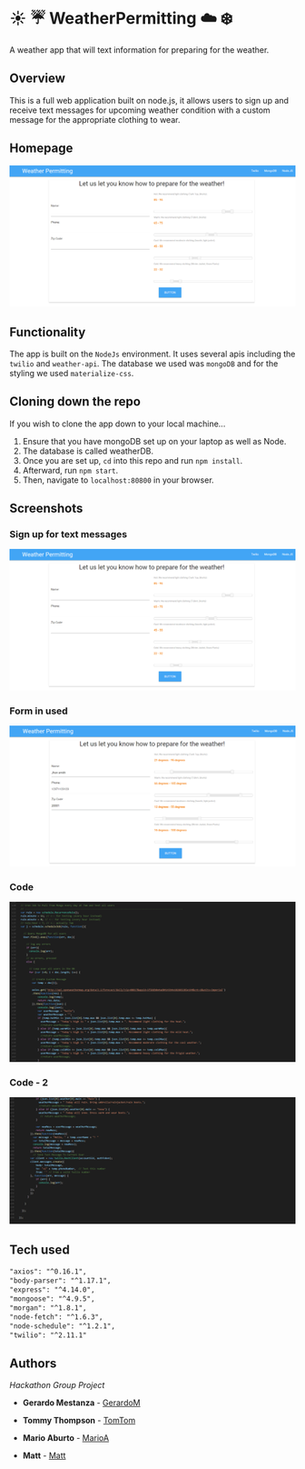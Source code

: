# :sunny: :umbrella: WeatherPermitting :cloud: :snowflake:
A weather app that will text information for preparing for the weather.



## Overview

This is a full web application built on node.js, it allows users to sign up and receive text messages for upcoming weather condition with a custom message for the appropriate clothing to wear.


## Homepage
![HomePage](screenshots/homepage.png)

## Functionality
The app is built on the `NodeJs` environment. It uses several apis including the `twilio` and `weather-api`. The database we used was `mongoDB` and for the styling we used `materialize-css`.



## Cloning down the repo
If you wish to clone the app down to your local machine...
  1. Ensure that you have mongoDB set up on your laptop as well as Node.
  2. The database is called weatherDB.
  3. Once you are set up, `cd` into this repo and run `npm install`.
  4. Afterward, run `npm start`.
  5. Then, navigate to `localhost:80800` in your browser.



## Screenshots

### Sign up for text messages
![Main](screenshots/homepage.png)

### Form in used
![Openmain](screenshots/use_homepage.png)

### Code
![code1](screenshots/code1.png)

### Code - 2
![code2](screenshots/code2.png)




## Tech used

    "axios": "^0.16.1",
    "body-parser": "^1.17.1",
    "express": "^4.14.0",
    "mongoose": "^4.9.5",
    "morgan": "^1.8.1",
    "node-fetch": "^1.6.3",
    "node-schedule": "^1.2.1",
    "twilio": "^2.11.1"

## Authors
*Hackathon Group Project*
* **Gerardo Mestanza** - [GerardoM](https://github.com/Gmes23)

* **Tommy Thompson** - [TomTom](https://github.com/tomtom28)

* **Mario Aburto** - [MarioA](https://github.com/marioaburto10)

* **Matt** - [Matt](https://github.com/mlin2814)